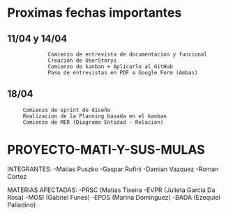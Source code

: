 # Proximas fechas importantes 

## 11/04 y 14/04 
                 Comienzo de entrevista de documentacion y funcional
                 Creación de UserStorys
                 Comienzo de kanban + Aplicarlo al GitHub
                 Paso de entrevistas en PDF a Google Form (Ambas)
                 
## 18/04 
         Comienzo de sprint de diseño
         Realizacion de la Planning basada en el kanban
         Comienzo de MER (Diagrama Entidad - Relacion)

# PROYECTO-MATI-Y-SUS-MULAS

INTEGRANTES: 
-Matias Puszko
-Gaspar Rufini
-Damian Vazquez
-Roman Cortez

MATERIAS AFECTADAS:
-PRSC (Matias Tixeira
-EVPR (Julieta Garcia Da Rosa)
-MOSI (Gabriel Funes)
-EPDS (Marina Dominguez)
-BADA (Ezequiel Palladino)
